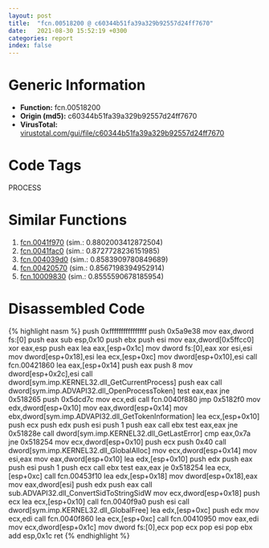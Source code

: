 ```yaml
---
layout: post
title:  "fcn.00518200 @ c60344b51fa39a329b92557d24ff7670"
date:   2021-08-30 15:52:19 +0300
categories: report
index: false
---
```


# Generic Information
- **Function:** fcn.00518200
- **Origin (md5):** c60344b51fa39a329b92557d24ff7670
- **VirusTotal:** [virustotal.com/gui/file/c60344b51fa39a329b92557d24ff7670][virustotal_ref]

# Code Tags
<span class="tag" id="PROCESS">PROCESS</span>


# Similar Functions

1. [fcn.0041f970][similar_1_ref] (sim.: 0.8802003412872504)
2. [fcn.0041fac0][similar_2_ref] (sim.: 0.8727728236151985)
3. [fcn.004039d0][similar_3_ref] (sim.: 0.8583909780849689)
4. [fcn.00420570][similar_4_ref] (sim.: 0.8567198394952914)
5. [fcn.10009830][similar_5_ref] (sim.: 0.8555590678185954)


# Disassembled Code

{% highlight nasm %}
push 0xffffffffffffffff
push 0x5a9e38
mov eax,dword fs:[0]
push eax
sub esp,0x10
push ebx
push esi
mov eax,dword[0x5ffcc0]
xor eax,esp
push eax
lea eax,[esp+0x1c]
mov dword fs:[0],eax
xor esi,esi
mov dword[esp+0x18],esi
lea ecx,[esp+0xc]
mov dword[esp+0x10],esi
call fcn.00421860
lea eax,[esp+0x14]
push eax
push 8
mov dword[esp+0x2c],esi
call dword[sym.imp.KERNEL32.dll_GetCurrentProcess]
push eax
call dword[sym.imp.ADVAPI32.dll_OpenProcessToken]
test eax,eax
jne 0x518265
push 0x5dcd7c
mov ecx,edi
call fcn.0040f880
jmp 0x5182f0
mov edx,dword[esp+0x10]
mov eax,dword[esp+0x14]
mov ebx,dword[sym.imp.ADVAPI32.dll_GetTokenInformation]
lea ecx,[esp+0x10]
push ecx
push edx
push esi
push 1
push eax
call ebx
test eax,eax
jne 0x51828e
call dword[sym.imp.KERNEL32.dll_GetLastError]
cmp eax,0x7a
jne 0x518254
mov ecx,dword[esp+0x10]
push ecx
push 0x40
call dword[sym.imp.KERNEL32.dll_GlobalAlloc]
mov ecx,dword[esp+0x14]
mov esi,eax
mov eax,dword[esp+0x10]
lea edx,[esp+0x10]
push edx
push eax
push esi
push 1
push ecx
call ebx
test eax,eax
je 0x518254
lea ecx,[esp+0xc]
call fcn.00453f10
lea edx,[esp+0x18]
mov dword[esp+0x18],eax
mov eax,dword[esi]
push edx
push eax
call sub.ADVAPI32.dll_ConvertSidToStringSidW
mov ecx,dword[esp+0x18]
push ecx
lea ecx,[esp+0x10]
call fcn.0040f9a0
push esi
call dword[sym.imp.KERNEL32.dll_GlobalFree]
lea edx,[esp+0xc]
push edx
mov ecx,edi
call fcn.0040f860
lea ecx,[esp+0xc]
call fcn.00410950
mov eax,edi
mov ecx,dword[esp+0x1c]
mov dword fs:[0],ecx
pop ecx
pop esi
pop ebx
add esp,0x1c
ret
{% endhighlight %}


[similar_1_ref]: /report/fcn.0041f970@be7fba7cc724acf4ae2900d99e0fc9c3
[similar_2_ref]: /report/fcn.0041fac0@be7fba7cc724acf4ae2900d99e0fc9c3
[similar_3_ref]: /report/fcn.004039d0@0403abd1e9e066fc89cddd5736647282
[similar_4_ref]: /report/fcn.00420570@be7fba7cc724acf4ae2900d99e0fc9c3
[similar_5_ref]: /report/fcn.10009830@4c3818fdf32d89a09257dbc9d3e142ea
[virustotal_ref]: https://www.virustotal.com/gui/file/c60344b51fa39a329b92557d24ff7670